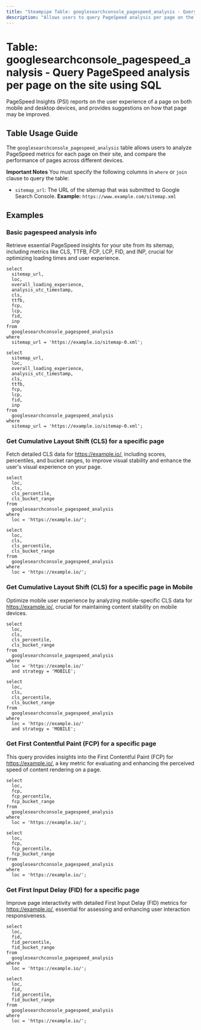 ```yaml
---
title: "Steampipe Table: googlesearchconsole_pagespeed_analysis - Query PageSpeed analysis per page on the site using SQL"
description: "Allows users to query PageSpeed analysis per page on the site, including details about each metric."
---
```


# Table: googlesearchconsole_pagespeed_analysis - Query PageSpeed analysis per page on the site using SQL

PageSpeed Insights (PSI) reports on the user experience of a page on both mobile and desktop devices, and provides suggestions on how that page may be improved.

## Table Usage Guide

The `googlesearchconsole_pagespeed_analysis` table allows users to analyze PageSpeed metrics for each page on their site, and compare the performance of pages across different devices.

**Important Notes**
You must specify the following columns in `where` or `join` clause to query the table:
- `sitemap_url`: The URL of the sitemap that was submitted to Google Search Console. **Example:** `https://www.example.com/sitemap.xml`

## Examples

### Basic pagespeed analysis info
Retrieve essential PageSpeed insights for your site from its sitemap, including metrics like CLS, TTFB, FCP, LCP, FID, and INP, crucial for optimizing loading times and user experience.

```sql+postgres
select
  sitemap_url,
  loc,
  overall_loading_experience,
  analysis_utc_timestamp,
  cls,
  ttfb,
  fcp,
  lcp,
  fid,
  inp
from
  googlesearchconsole_pagespeed_analysis
where
  sitemap_url = 'https://example.io/sitemap-0.xml';
```

```sql+sqlite
select
  sitemap_url,
  loc,
  overall_loading_experience,
  analysis_utc_timestamp,
  cls,
  ttfb,
  fcp,
  lcp,
  fid,
  inp
from
  googlesearchconsole_pagespeed_analysis
where
  sitemap_url = 'https://example.io/sitemap-0.xml';
```

### Get Cumulative Layout Shift (CLS) for a specific page
Fetch detailed CLS data for https://example.io/, including scores, percentiles, and bucket ranges, to improve visual stability and enhance the user's visual experience on your page.

```sql+postgres
select
  loc,
  cls,
  cls_percentile,
  cls_bucket_range
from
  googlesearchconsole_pagespeed_analysis
where
  loc = 'https://example.io/';
```

```sql+sqlite
select
  loc,
  cls,
  cls_percentile,
  cls_bucket_range
from
  googlesearchconsole_pagespeed_analysis
where
  loc = 'https://example.io/';
```

### Get Cumulative Layout Shift (CLS) for a specific page in Mobile
Optimize mobile user experience by analyzing mobile-specific CLS data for https://example.io/, crucial for maintaining content stability on mobile devices.

```sql+postgres
select
  loc,
  cls,
  cls_percentile,
  cls_bucket_range
from
  googlesearchconsole_pagespeed_analysis
where
  loc = 'https://example.io/'
  and strategy = 'MOBILE';
```

```sql+sqlite
select
  loc,
  cls,
  cls_percentile,
  cls_bucket_range
from
  googlesearchconsole_pagespeed_analysis
where
  loc = 'https://example.io/'
  and strategy = 'MOBILE';
```

### Get First Contentful Paint (FCP) for a specific page
This query provides insights into the First Contentful Paint (FCP) for https://example.io/, a key metric for evaluating and enhancing the perceived speed of content rendering on a page.

```sql+postgres
select
  loc,
  fcp,
  fcp_percentile,
  fcp_bucket_range
from
  googlesearchconsole_pagespeed_analysis
where
  loc = 'https://example.io/';
```

```sql+sqlite
select
  loc,
  fcp,
  fcp_percentile,
  fcp_bucket_range
from
  googlesearchconsole_pagespeed_analysis
where
  loc = 'https://example.io/';
```

### Get First Input Delay (FID) for a specific page
Improve page interactivity with detailed First Input Delay (FID) metrics for https://example.io/, essential for assessing and enhancing user interaction responsiveness.

```sql+postgres
select
  loc,
  fid,
  fid_percentile,
  fid_bucket_range
from
  googlesearchconsole_pagespeed_analysis
where
  loc = 'https://example.io/';
```

```sql+sqlite
select
  loc,
  fid,
  fid_percentile,
  fid_bucket_range
from
  googlesearchconsole_pagespeed_analysis
where
  loc = 'https://example.io/';
```